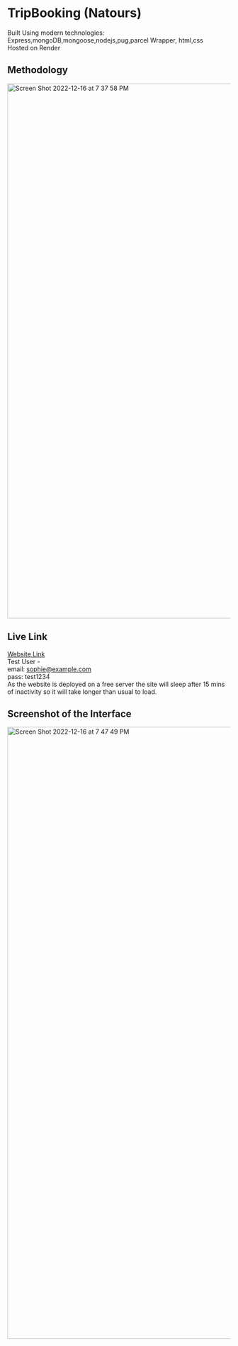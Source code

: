 # TripBooking (Natours) #

Built Using modern technologies: Express,mongoDB,mongoose,nodejs,pug,parcel Wrapper, html,css
<br />Hosted on Render
##  Methodology
<img width="1206" alt="Screen Shot 2022-12-16 at 7 37 58 PM" src="https://user-images.githubusercontent.com/57176666/208116134-8c760b3e-2200-4af8-97f0-3b6232cc2d31.png">
<br />

## Live Link
[Website Link](https://trip-booking.onrender.com/)
<br />Test User - <br />
email: sophie@example.com <br />
pass: test1234 <br />
As the website is deployed on a free server the site will sleep after 15 mins of inactivity so it will take longer than usual to load.
<br />

## Screenshot of the Interface

<img width="1380" alt="Screen Shot 2022-12-16 at 7 47 49 PM" src="https://user-images.githubusercontent.com/57176666/208118062-fff67c13-46fb-43d1-bae5-2acdf7d68a58.png">
